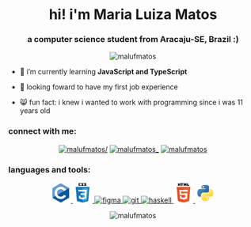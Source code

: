<h1 align="center">hi! i'm Maria Luiza Matos</h1>
<h3 align="center">a computer science student from Aracaju-SE, Brazil :)</h3>

<p align="center"> <img src="https://komarev.com/ghpvc/?username=malufmatos&label=Profile%20views&color=0e75b6&style=flat" alt="malufmatos" /> </p>

- 🌱 i’m currently learning **JavaScript and TypeScript**

- 🔭 looking foward to have my first job experience

- 😸 fun fact: i knew i wanted to work with programming since i was 11 years old

<h3 align="left">connect with me:</h3>
<p align="center">
<a href="https://linkedin.com/in/malufmatos/" target="blank"><img align="center" src="https://raw.githubusercontent.com/rahuldkjain/github-profile-readme-generator/master/src/images/icons/Social/linked-in-alt.svg" alt="malufmatos/" height="30" width="40" /></a>
<a href="https://instagram.com/malufmatos_" target="blank"><img align="center" src="https://raw.githubusercontent.com/rahuldkjain/github-profile-readme-generator/master/src/images/icons/Social/instagram.svg" alt="malufmatos_" height="30" width="40" /></a>
<a href="https://discord.gg/malufmatos" target="blank"><img align="center" src="https://raw.githubusercontent.com/rahuldkjain/github-profile-readme-generator/master/src/images/icons/Social/discord.svg" alt="malufmatos" height="30" width="40" /></a>
</p>

<h3 align="left">languages and tools:</h3>
<p align="center"> <a href="https://www.cprogramming.com/" target="_blank" rel="noreferrer"> <img src="https://raw.githubusercontent.com/devicons/devicon/master/icons/c/c-original.svg" alt="c" width="40" height="40"/> </a> <a href="https://www.w3schools.com/css/" target="_blank" rel="noreferrer"> <img src="https://raw.githubusercontent.com/devicons/devicon/master/icons/css3/css3-original-wordmark.svg" alt="css3" width="40" height="40"/> </a> <a href="https://www.figma.com/" target="_blank" rel="noreferrer"> <img src="https://www.vectorlogo.zone/logos/figma/figma-icon.svg" alt="figma" width="40" height="40"/> </a> <a href="https://git-scm.com/" target="_blank" rel="noreferrer"> <img src="https://www.vectorlogo.zone/logos/git-scm/git-scm-icon.svg" alt="git" width="40" height="40"/> </a> <a href="https://www.haskell.org/" target="_blank" rel="noreferrer"> <img src="https://upload.wikimedia.org/wikipedia/commons/1/1c/Haskell-Logo.svg" alt="haskell" width="40" height="40"/> </a> <a href="https://www.w3.org/html/" target="_blank" rel="noreferrer"> <img src="https://raw.githubusercontent.com/devicons/devicon/master/icons/html5/html5-original-wordmark.svg" alt="html5" width="40" height="40"/> </a> <a href="https://www.python.org" target="_blank" rel="noreferrer"> <img src="https://raw.githubusercontent.com/devicons/devicon/master/icons/python/python-original.svg" alt="python" width="40" height="40"/> </a> </p>

<p align="center" ><img src="https://github-readme-stats.vercel.app/api/top-langs?username=malufmatos&show_icons=true&locale=en&layout=compact" alt="malufmatos" /></p>

